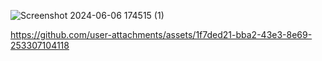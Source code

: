 ![Screenshot 2024-06-06 174515 (1)](https://github.com/user-attachments/assets/844b2cc2-c319-4be5-9466-5bed14c80492)


https://github.com/user-attachments/assets/1f7ded21-bba2-43e3-8e69-253307104118

